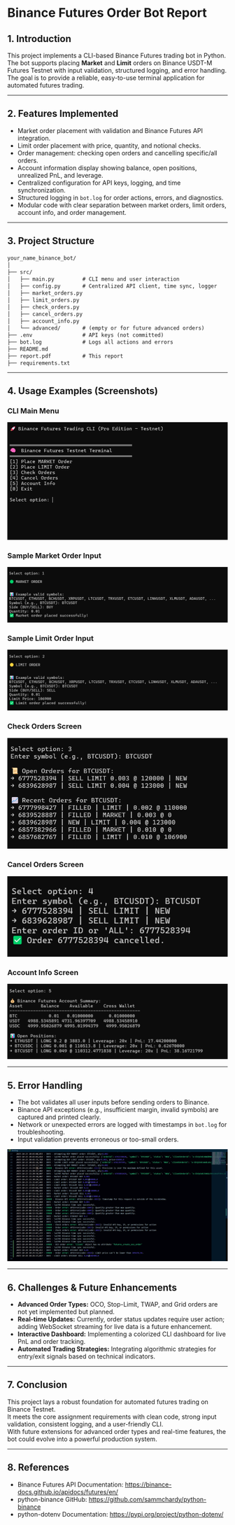 # Binance Futures Order Bot Report

## 1. Introduction

This project implements a CLI-based Binance Futures trading bot in Python.  
The bot supports placing **Market** and **Limit** orders on Binance USDT-M Futures Testnet with input validation, structured logging, and error handling.  
The goal is to provide a reliable, easy-to-use terminal application for automated futures trading.

***

## 2. Features Implemented

- Market order placement with validation and Binance Futures API integration.  
- Limit order placement with price, quantity, and notional checks.  
- Order management: checking open orders and cancelling specific/all orders.  
- Account information display showing balance, open positions, unrealized PnL, and leverage.  
- Centralized configuration for API keys, logging, and time synchronization.  
- Structured logging in `bot.log` for order actions, errors, and diagnostics.  
- Modular code with clear separation between market orders, limit orders, account info, and order management.

***

## 3. Project Structure

```
your_name_binance_bot/
│
├── src/
│   ├── main.py         # CLI menu and user interaction  
│   ├── config.py       # Centralized API client, time sync, logger  
│   ├── market_orders.py  
│   ├── limit_orders.py  
│   ├── check_orders.py  
│   ├── cancel_orders.py  
│   ├── account_info.py  
│   └── advanced/       # (empty or for future advanced orders)  
├── .env                # API keys (not committed)  
├── bot.log             # Logs all actions and errors  
├── README.md  
├── report.pdf          # This report  
├── requirements.txt  
```

***

## 4. Usage Examples (Screenshots)

### CLI Main Menu  
![alt text](public/images/cli_terminal_menu.png)

### Sample Market Order Input  
![alt text](public/images/market_order_sample.png)

### Sample Limit Order Input  
![alt text](public/images/limit_order_sample.png)

### Check Orders Screen  
![alt text](public/images/check_orders_screen.png)

### Cancel Orders Screen  
![alt text](public/images/cancel_orders_screen.png)

### Account Info Screen  
![alt text](public/images/account_info_screen.png)

***

## 5. Error Handling

- The bot validates all user inputs before sending orders to Binance.  
- Binance API exceptions (e.g., insufficient margin, invalid symbols) are captured and printed clearly.  
- Network or unexpected errors are logged with timestamps in `bot.log` for troubleshooting.  
- Input validation prevents erroneous or too-small orders.

![alt text](public/images/bot_log_sample.png)

***

## 6. Challenges & Future Enhancements

- **Advanced Order Types:** OCO, Stop-Limit, TWAP, and Grid orders are not yet implemented but planned.  
- **Real-time Updates:** Currently, order status updates require user action; adding WebSocket streaming for live data is a future enhancement.  
- **Interactive Dashboard:** Implementing a colorized CLI dashboard for live PnL and order tracking.  
- **Automated Trading Strategies:** Integrating algorithmic strategies for entry/exit signals based on technical indicators.

***

## 7. Conclusion

This project lays a robust foundation for automated futures trading on Binance Testnet.  
It meets the core assignment requirements with clean code, strong input validation, consistent logging, and a user-friendly CLI.  
With future extensions for advanced order types and real-time features, the bot could evolve into a powerful production system.

***

## 8. References

- Binance Futures API Documentation: https://binance-docs.github.io/apidocs/futures/en/  
- python-binance GitHub: https://github.com/sammchardy/python-binance  
- python-dotenv Documentation: https://pypi.org/project/python-dotenv/